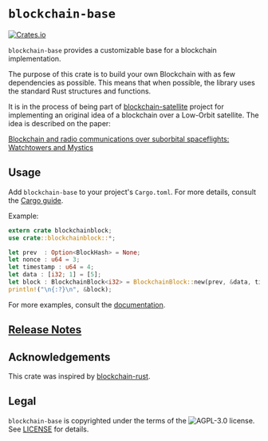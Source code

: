 # `blockchain-base`

[![Crates.io](https://img.shields.io/crates/v/blockchain-base?style=plastic)](https://crates.io/crates/blockchain-base)

`blockchain-base` provides a customizable base for a blockchain implementation.

The purpose of this crate is to build your own Blockchain with as few dependencies as
possible. This means that when possible, the library uses the standard Rust structures and functions.

It is in the process of being part of [blockchain-satellite](https://github.com/sergiomtzlosa/blockchain-satellite) project for implementing an original idea of a blockchain over a Low-Orbit satellite. The idea is described on the paper:

[Blockchain and radio communications over suborbital spaceflights: Watchtowers and Mystics](https://arxiv.org/abs/1910.04835)


## Usage

Add `blockchain-base` to your project's `Cargo.toml`. For more details, consult the
[Cargo guide](http://doc.crates.io/guide.html#adding-dependencies).

Example:

```rust
extern crate blockchainblock;
use crate::blockchainblock::*;

let prev  : Option<BlockHash> = None;
let nonce : u64 = 3;
let timestamp : u64 = 4;
let data : [i32; 1] = [5];
let block : BlockchainBlock<i32> = BlockchainBlock::new(prev, &data, timestamp, nonce);
println!("\n{:?}\n", &block);

```

For more examples, consult the [documentation](https://docs.rs/blockchain-base/0.1.0/blockchainblock/).

## [Release Notes](https://github.com/esguti/blockchain-base/blob/master/NEWS.md)

## Acknowledgements

This crate was inspired by [blockchain-rust](https://github.com/GeekLaunch/blockchain-rust).

## Legal

`blockchain-base` is copyrighted under the terms of the ![AGPL-3.0](https://img.shields.io/github/license/esguti/blockchain-base?style=plastic) license. See [LICENSE](LICENSE.md) for details.
